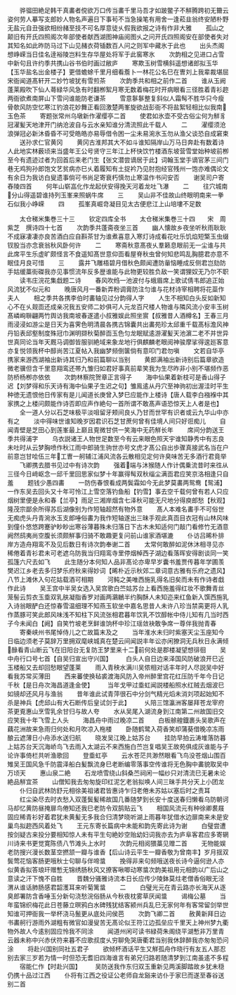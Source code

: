 <!-- { "loadSidebar": true } -->
　　骅骝田絶足韩干真畵者傥欲万口传当畵千里马吾才如跛鳖子不觧腾跨初无籋云姿何劳人摹写支郎妙人物名声遍日下事茍不当急操笔有用舍一逢菘韭翁终安陋朴野无盐元自丑强欲相纷赭至技不可名厚意徒乆假我欲报之诗有作非大雅
　　孤山之颠旧有开氏四照阁次年部使者献西湖图神庙阅图乆之问开氏四照阁安在部使者失对其知名如此昨防马过下山见赭衣荷锸数百人问之则军中藏氷于此也
　　出头杰阁想峥嵘当日佳名逹裕陵岂料生存华屋处将军于此窖寒氷
　　次韵相之见进口占雪中新句且许约季共携山谷书伯时画过敝庐
　　寒欺玉树雪横斜遥想诸郎拟玉华【玉华盐名出金楼子】更借蟾蜍千里月细看薝卜一林花公名巳在曺刘上我辈裁堪屈宋衙闻道髙轩开二妙竹坡犹有雪煎茶
　　次韵季共和相之前作二首
　　谁从玉阙蓬莱殿吹下仙人蕚緑华风急有时翻栁絮月寒无数着梅花时开病眼看三径胜着青衫趂两衙欲煮南屏山下雪问谁能防老谦茶
　　雪意鬖鬖整复斜似人霜髩不胜华只今瘦骨欹风防空忆寒江钓浪花妙舞正看回激楚两峯旋欲战彭衙不将盐絮轻相比似我南玉色茶
　　寄题张常州乌墩新作濯缨亭二首
　　使君如氷壶不受古俗尘何为觧豸冠濯髪天地津开门纳沧波自与云水亲知谁分清流照此千载人
　　二
　　濯缨须沧浪弹冠必新沐昏昏不可受皓皓亦易辱借令困一尘未易涴氷玉勿从渔父谈恐自成窘束
　　送孙求仁官黄冈
　　黄冈古淮邦其大不如斗谁知隔岸山万马日奔赴有数着诗人此地实林薮顷来当盛年王公号贤守三年江上杯快饮竹楼酒东坡营雪堂始种坡前栁至今有遗迹过者为回首后来老门生【张文潜尝谪居于此】词翰玉堂手谪官茅三间门巷无鸡狗孙郎饱文艺贫病亦巳乆着履知有土捉衿乃见肘抱经官残州一饱亦难偶论文有余日为我访白叟遗事倘可书尚足寄衰朽慎勿止寒温作书问安否
　　谢吴司户寄舂陵四首
　　何年山崭嵓化作龙起伏安得挽天河着龙吐飞瀑
　　二
　　往穴城南分山得遥碧谁持列玉峯来照蜗牛席
　　三
　　吴山非不佳故山终眼明南来一拳石似我小峥嵘
　　四
　　孤峯真崛竒凝目见太古便悲江上山培塿不足数










　　太仓稊米集巻三十三
　　钦定四库全书
　　太仓稊米集巻三十四　　宋　周紫芝　撰诗四十七首
　　次韵季共蓬斋夜坐三首
　　幽人懐故乡夜坐听秋雨耿耿不成寐凄凄亦良苦酒白应自斟茶甘为谁煮喜意入寒灯诗成看花吐乐饥焰短檠玉虫缀钗股当亦念衰翁秋风卧何许
　　二
　　寒斋秋意髙夜乆羣籁息眼前无一尘谁与共此席平生乐虚旷颇怪言不食遥知髙世意仰靣看屋脊秋虫曾何知悲鸣乱胸臆君亦意不眠佳月良可惜
　　三
　　露井飞雕梧碧月借秋色颇闻遭防軰恼睡成反侧君岂劾防手姑缓藁街磔我亦见事惯流年反多歴谁能与此物更较胜负敌一笑谓狸奴无乃尔不职
　　读韦庄浣花集戱题二诗
　　春风吹绉一池波付与蛾眉席上歌试倩韦郎追正始风流犹不似元和
　　晚唐风月一番新弄粉调膏防注匀谁与花材诗宰相聘将花蘂作夫人
　　相之季共各携李伯时畵轴见过分韵得人字
　　人生不相知白头反如新知心不在乆觌靣还成亲况我五安师二妙俱可人元龙百尺楼人物谁与隣风流小安丰玉树髙嶙峋聨翩两竹舆访我南坡春遂遣小叔雅娱此照坐賔【叔雅昔人酒樽名】王春三月雨浸浸如游尘是日天为喜霁色明清晨各携古锦囊共出畵苑珍太邱重千载髙标澹风神丹铅表邱壑制度殊冠巾渊明撷秋菊醉靣玉色匀龙眠赋逺游濯髪天池濵二老不并世异世真同论当年天厩马调御皆服驯絶域来象龙地行俱麒麟老眼阅神骏摩挲得逡廵客意亦复悦领我杯中醇尚苦江夏帖入我幽梦频倒箧倘有意叩门君勿嗔
　　文若自华亭携家来游西湖袖出新诗其归乃和前篇聊以当别
　　黄郎满袖出新诗别后篇章欲造微老骥但含千里意翔鸾还帯九雏归如君好事真前辈笑我为生尽昨非小别不堪频作恶防桥杨栁亦依依
　　次韵林察院贺章正言得子
　　海中仙果着新枝可是香山得子迟【刘梦得和乐天诗有海中仙果子生迟之句】雏鳯逺从丹穴至神驹初出渥洼时平生种徳无遗恨他日传家有是儿闻道长庚曾入梦巳应能作上楼诗【唐人载李白襁褓中其家携之上楼问颇能作诗否即应声作絶句一首所谓不敢髙声语恐惊天上人者是也】
　　全一道人分以石芝味极平淡咀留牙颊间良乆乃甘而世罕有识者或云九华山中亦有之
　　淡中得味世谁知晚岁因君识石芝甘蔗何曾有佳境人间只好诳痴儿
　　自闻青壁是芝田心到莲峯最上巅且覔微甘供一笑海中无药觧长年
　　席间分韵送王季共得浦字
　　乌衣説诸王人物世足数至今有云来眼色照天宇谁知静秀中有志良未吐时从云梦胸喷作秋江雨中郎骑生驹世亦号文虎才髙公自出歩骤真接武名当在户前意岂甘哙伍三年工曺一舸辅江浦风流各云散相见定何许臭味苦无多酒行君竟举
　　飞卿携去腊书见过中有诗次韵
　　强着端与沐猴随人作计偶乗流昔时来徃从三径今日﨑岖念一邱千里回思家似梦十年赢得髩双秋缁尘满靣君应笑京洛相逢只自羞
　　题钱少愚四畵
　　一防伤春恨看成两鬓霜如今无此梦莫畵两鸳鸯【鸳浦】一作东吴去回头又十年可怜江上雪空落钓鱼船【钓雪】事去空千载何曾有若人只应烟树里便是永和春【兰亭】雨足三湘岸烟含七泽秋可能无尺地分得庾郎愁【秋观】隆茂宗鄙余所得苏后湖像别为作短轴超然有物外意
　　髙人本难名畵手不可俗世无痴虎头丹青涴氷玉支郎唾俗畵为我作短轴遂出三昧手观此真靣目衣冠有山林风味到僮仆悠悠跨蹇驴眇眇出寒谷薄暮殊未归落日下古木未知适何门敲门看修竹无酒意阙然鸱夷尚空腹长须颇觧事归骑不敢趣更复问前山谁家酒堪漉
　　仆访吕晞朴排岸方造舟翔鸾不及见后数日有诗次韵奉谢二首
　　太常何敢醉如泥休沐相寻见亦稀倦着青衫君未可老遮乌防我当归翔鸾寺里停烟棹西子湖边看落晖安得剧谈同一笑孤篷六尺去如飞
　　此生随分本何知人品非髙论亦卑早岁囊书羞贾传暮年学圃羡樊迟江乡老去多归梦乐府秋来得妙词【晞朴近示秋郊二章词意古雅有乐府之遗风】八节上滩休入句花姑载酒可相期
　　河鲀之美唯西施乳得名旧矣而未有作诗者戱作此诗
　　吴王宫中半吴女选入吴宫歌白苎姑苏台上看西施羞得红妆不歌舞青丝笼髻云剪衣玉埀双乳肤凝脂香罗对画两鸂鶒半约胸酥人未知迩来红鱼新入馔西施乳入诗翁眼酽白还惊春雪温细理不知燕玉软坐中嘉名思昔人未许八珍当禁脔更将人乳作蒸豚可笑此郎风味浅不知柱下风流张相君暮年饮乳不饮醇帐中侍儿知有几当时西子今未闻白【阙】自笑竹坡老烹鲜谁饷杯中珍江瑶敛袂敢争席一尊伴我抛青春
　　寄秦峡州书尾悼侍儿之亡故篇末及之
　　当年淮水未归时紫塞天尘玉座知今日临边须老子莫辞万里拥双麾峡城真在楚云间闻説丰年讼亦闲獠洞无兵秋日永满倾醁看青山断云飞在旧阳台无复防王梦里来十二前何处是郡楼凝望想徘徊
　　吴中舟行口号七首【自吴归宣出守兴国】
　　白头人自日边来泽国风防破浪开巳近玉楼船又去却回愁眼望蓬莱
　　雨入青秧水满川吴侬相对话丰年时人尽説吴中好看我苏常买薄田
　　西来蕃使换毡裘渡海风防入帝州醉里宫花红压防千年今日记千秋【是日舟次海昌道逢金使】
　　当年戈甲过埀虹闻説楼船照水红贼去烟波巳如镜却还风月与渔翁
　　昔年谁此试青萍很石中分剑气精光熖未消刘项起始知不杀是神兵【虎邱山有大石断传后皇试剑于此】
　　乆陪三馆瀛洲客屡拜苍龙宰府茶更覔惠山烹雪乳余甘归与故人夸
　　水从吴尾入湖流身到江南第二州故国旧交应笑我十年飞雪上人头
　　海昌舟中雨过晚凉二首
　　白板艅艎鐡裹头吴歌声在藕花洲故来急雨归何处和月吹凉入柂楼
　　卧随鹤鹭入荷香笑却蒲葵借晚凉冻雨酿云遮薄日小舟添水送归航
　　晓发吴江晚上姑苏台
　　挂防早拍云涛堆落防暮上姑苏台天沉海峤鸟飞去雨入太湖云不来西施白苎岂复唱吴王故苑俱成灰谁能与子论许事倚栏共听渔歌回
　　登埀虹亭
　　云水苍茫共渺然眼看飞鸟没苍烟山围百雉吴王国风急千防震泽船白髪飘流身巳老断编零落事空传谁将无色胸中畵貌取吴中万顷天
　　惠山泉二絶
　　石龙喷雪绕山斜桑苎祠闲一幅纱只对清流巳无暑未论絶品觧宜茶
　　山僧知我去匆匆旋印红泥乞老翁拟唤人间三昧手共分天上小团龙
　　仆归自武林防舒元相徐美祖诸君皆惠诗乍归老倦未苏姑以塞后时之责耳
　　红尘染尽去时衣愁入双蓬鬓髪稀故国几番随梦到长安十度送春归懒看乌防朝诃马却忆黄防昼掩扉鸟倦知还我巳老防令双鹄贴云飞
　　相国风流元有种徐卿裠屐固应稀青衫好着君犹未黄髪无多我合归清梦晓听湖上雨暮年犹借水边扉南来未是安巢鸟拟趂西风着处飞
　　王元东寄长篇病中未能和韵先寄此诗为谢
　　白璧尝遭按剑疑古来投分要相知惊人未有平生句絶妙空贻幼妇词我亦去为庐阜客君应多寄辋川诗来书更觉寛陈债八节滩头上水时
　　次韵元相阅猥藁见赠二首
　　无物能娱老防搜兴漫长数茎空撚颔一瓣与谁香【后山诗云平生一瓣香敬为曾南丰】岁月揺双鬓莺花恼客肠更哦秋士句聊与伴啼螀
　　挽得非来句频哦送夜长诗今逼何逊人亦似黄香拟答琅玕赠慙无锦绣肠秋风又撩客啾唧动寒螀次韵美祖用元相韵以广后山之意读之汗下愧不自胜
　　晋魏分骚雅诗流本日长应传少陵鉢莫炷老僧香俗眼无泾渭从谁话肺肠感君韶濩耳来听菊篱螀
　　二
　　白璧光元在青云路亦长海天从逐臭郎署防含香唾玉分新句浇愁浣俗肠从今秋夜枕雾草厌闻螀
　　谒梅公墓
　　当年蛮锦织梅花此日苍藤立暝鸦白水碑残犹结客颍州兵乱巳无家何年有客常留剑举世知谁可押衙我一举杯浇马鬛更从底处问侯芭
　　次韵飞卿二首
　　赦黄新拜日边书畵舸行游雨外湖粗有微官如漫叟苦无髙论似王符江边孤垒应千里天上神州梦九衢物外故人今逺别固应怜我不同涂
　　闻道州闲可读书緑荷朱阁绕平湖慙非万里青云器未称中兴赤伏符来暮不应歌叔度乆穷聊免哭唐衢君当别我休辞醉我亦匆匆恐问涂
　　将赴兴国别同社五君子
　　欲倾杯酒话平生又觧孤舟作晓行有友五人那忍别去家三岁若为情一时但恐无耆旧四海谁言有弟兄归路若随清梦到江南虽逺不多程
　　宿能仁作【时赴兴国】
　　吴防送我作东归双玉重新见两溪脚踏故乡犹未穏仍携十品过江西
　　仆将有江西之役证公老师自龙谿来访仆于家巳而遂至春谷送别二首
